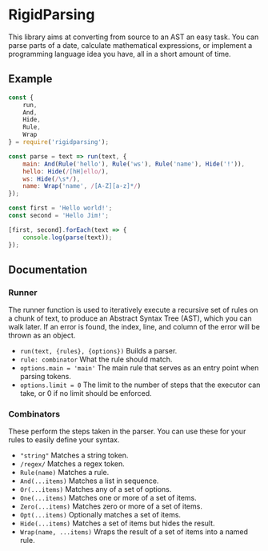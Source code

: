 # RigidParsing
This library aims at converting from source to an AST an easy task. You can parse parts of a date, calculate mathematical expressions, or implement a programming language idea you have, all in a short amount of time.  

## Example
```js
const {
	run,
	And,
	Hide,
	Rule,
	Wrap
} = require('rigidparsing');

const parse = text => run(text, {
	main: And(Rule('hello'), Rule('ws'), Rule('name'), Hide('!')),
	hello: Hide(/[hH]ello/),
	ws: Hide(/\s*/),
	name: Wrap('name', /[A-Z][a-z]*/)
});

const first = 'Hello world!';
const second = 'Hello Jim!';

[first, second].forEach(text => {
    console.log(parse(text));
});
```

## Documentation

### Runner
The runner function is used to iteratively execute a recursive set of rules on a chunk of text, to produce an Abstract Syntax Tree (AST), which you can walk later. If an error is found, the index, line, and column of the error will be thrown as an object.
* `run(text, {rules}, {options})` Builds a parser.  
* `rule: combinator` What the rule should match.  
* `options.main = 'main'` The main rule that serves as an entry point when parsing tokens.  
* `options.limit = 0` The limit to the number of steps that the executor can take, or 0 if no limit should be enforced.

### Combinators
These perform the steps taken in the parser. You can use these for your rules to easily define your syntax.  
* `"string"` Matches a string token.  
* `/regex/` Matches a regex token.  
* `Rule(name)` Matches a rule.  
* `And(...items)` Matches a list in sequence.  
* `Or(...items)` Matches any of a set of options.  
* `One(...items)` Matches one or more of a set of items.  
* `Zero(...items)` Matches zero or more of a set of items.  
* `Opt(...items)` Optionally matches a set of items.  
* `Hide(...items)` Matches a set of items but hides the result.  
* `Wrap(name, ...items)` Wraps the result of a set of items into a named rule.  